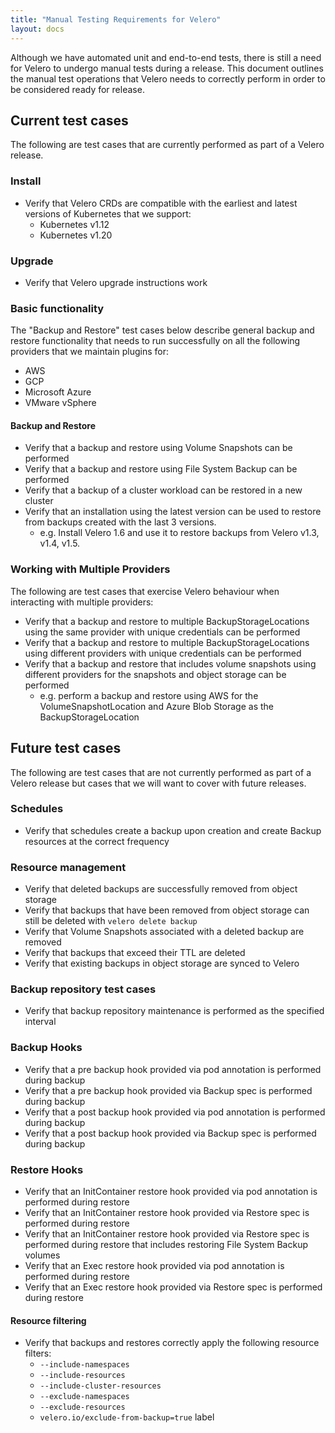 ```yaml
---
title: "Manual Testing Requirements for Velero"
layout: docs
---
```


Although we have automated unit and end-to-end tests, there is still a need for Velero to undergo manual tests during a release.
This document outlines the manual test operations that Velero needs to correctly perform in order to be considered ready for release.

## Current test cases

The following are test cases that are currently performed as part of a Velero release.

### Install

- Verify that Velero CRDs are compatible with the earliest and latest versions of Kubernetes that we support:
  - Kubernetes v1.12
  - Kubernetes v1.20

### Upgrade

- Verify that Velero upgrade instructions work

### Basic functionality

The "Backup and Restore" test cases below describe general backup and restore functionality that needs to run successfully on all the following providers that we maintain plugins for:
- AWS
- GCP
- Microsoft Azure
- VMware vSphere

#### Backup and Restore

- Verify that a backup and restore using Volume Snapshots can be performed
- Verify that a backup and restore using File System Backup can be performed
- Verify that a backup of a cluster workload can be restored in a new cluster
- Verify that an installation using the latest version can be used to restore from backups created with the last 3 versions.
  - e.g. Install Velero 1.6 and use it to restore backups from Velero v1.3, v1.4, v1.5.

### Working with Multiple Providers

The following are test cases that exercise Velero behaviour when interacting with multiple providers:

- Verify that a backup and restore to multiple BackupStorageLocations using the same provider with unique credentials can be performed
- Verify that a backup and restore to multiple BackupStorageLocations using different providers with unique credentials can be performed
- Verify that a backup and restore that includes volume snapshots using different providers for the snapshots and object storage can be performed
  - e.g. perform a backup and restore using AWS for the VolumeSnapshotLocation and Azure Blob Storage as the BackupStorageLocation

## Future test cases

The following are test cases that are not currently performed as part of a Velero release but cases that we will want to cover with future releases.

### Schedules

- Verify that schedules create a backup upon creation and create Backup resources at the correct frequency

### Resource management

- Verify that deleted backups are successfully removed from object storage
- Verify that backups that have been removed from object storage can still be deleted with `velero delete backup`
- Verify that Volume Snapshots associated with a deleted backup are removed
- Verify that backups that exceed their TTL are deleted
- Verify that existing backups in object storage are synced to Velero

### Backup repository test cases

- Verify that backup repository maintenance is performed as the specified interval

### Backup Hooks

- Verify that a pre backup hook provided via pod annotation is performed during backup
- Verify that a pre backup hook provided via Backup spec is performed during backup
- Verify that a post backup hook provided via pod annotation is performed during backup
- Verify that a post backup hook provided via Backup spec is performed during backup

### Restore Hooks

- Verify that an InitContainer restore hook provided via pod annotation is performed during restore
- Verify that an InitContainer restore hook provided via Restore spec is performed during restore
- Verify that an InitContainer restore hook provided via Restore spec is performed during restore that includes restoring File System Backup volumes
- Verify that an Exec restore hook provided via pod annotation is performed during restore
- Verify that an Exec restore hook provided via Restore spec is performed during restore


#### Resource filtering

- Verify that backups and restores correctly apply the following resource filters:
  - `--include-namespaces`
  - `--include-resources`
  - `--include-cluster-resources`
  - `--exclude-namespaces`
  - `--exclude-resources`
  - `velero.io/exclude-from-backup=true` label
